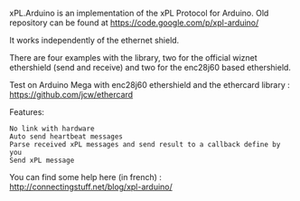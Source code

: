 xPL.Arduino is an implementation of the xPL Protocol for Arduino.
Old repository can be found at https://code.google.com/p/xpl-arduino/

It works independently of the ethernet shield.

There are four examples with the library, two for the official wiznet ethershield (send and receive) and two for the enc28j60 based ethershield.



Test on Arduino Mega with enc28j60 ethershield and the ethercard library : https://github.com/jcw/ethercard

Features:

    No link with hardware
    Auto send heartbeat messages
    Parse received xPL messages and send result to a callback define by you
    Send xPL message 



You can find some help here (in french) : http://connectingstuff.net/blog/xpl-arduino/
